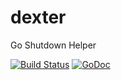 # dexter
Go Shutdown Helper

[![Build Status](https://travis-ci.org/ceocoder/dexter.svg)](https://travis-ci.org/ceocoder/dexter)
[![GoDoc](https://godoc.org/github.com/ceocoder/dexter?status.svg)](https://godoc.org/github.com/ceocoder/dexter)
